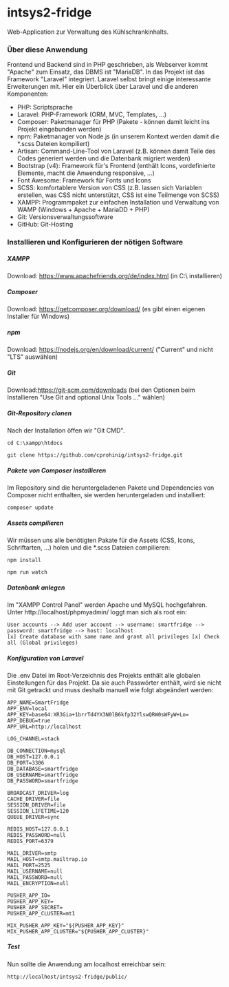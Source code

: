 # intsys2-fridge


Web-Application zur Verwaltung des Kühlschrankinhalts.

### Über diese Anwendung
Frontend und Backend sind in PHP geschrieben, als Webserver kommt "Apache" zum Einsatz, 
das DBMS ist "MariaDB". In das Projekt ist das Framework "Laravel" 
integriert. Laravel selbst bringt einige interessante Erweiterungen mit. Hier ein Überblick über Laravel und die anderen Komponenten:

* PHP: Scriptsprache
* Laravel: PHP-Framework (ORM, MVC, Templates, ...)
* Composer: Paketmanager für PHP (Pakete - können damit leicht ins Projekt eingebunden werden)
* npm: Paketmanager von Node.js (in unserem Kontext werden damit die *.scss Dateien kompiliert)
* Artisan: Command-Line-Tool von Laravel (z.B. können damit Teile des Codes generiert werden und die Datenbank migriert werden)
* Bootstrap (v4): Framework für's Frontend (enthält Icons, vordefinierte Elemente, macht die Anwendung responsive, ...)
* Font Awesome: Framework für Fonts und Icons
* SCSS: komfortablere Version von CSS (z.B. lassen sich Variablen erstellen, was CSS nicht unterstützt, CSS ist eine Teilmenge von SCSS)
* XAMPP: Programmpaket zur einfachen Installation und Verwaltung von WAMP (Windows + Apache + MariaDD + PHP)
* Git: Versionsverwaltungssoftware
* GitHub: Git-Hosting

### Installieren und Konfigurieren der nötigen Software

##### XAMPP
Download: https://www.apachefriends.org/de/index.html (in C:\ installieren)

##### Composer
Download: https://getcomposer.org/download/ (es gibt einen eigenen Installer für Windows)

##### npm
Download: https://nodejs.org/en/download/current/ ("Current" und nicht "LTS" auswählen)

##### Git 
Download:https://git-scm.com/downloads (bei den Optionen beim Installieren "Use Git and optional Unix Tools ..." wählen)

##### Git-Repository clonen
Nach der Installation öffen wir "Git CMD".

```
cd C:\xampp\htdocs
```

```
git clone https://github.com/cprohinig/intsys2-fridge.git

```

##### Pakete von Composer installieren
Im Repository sind die heruntergeladenen Pakete und Dependencies von Composer nicht enthalten, sie werden 
heruntergeladen und installiert:

```
composer update
```

##### Assets compilieren
Wir müssen uns alle benötigten Pakate für die Assets (CSS, Icons, Schriftarten, ...) holen und die *.scss Dateien compilieren:
```
npm install
```

```
npm run watch
```

##### Datenbank anlegen
Im "XAMPP Control Panel" werden Apache und MySQL hochgefahren. Unter http://localhost/phpmyadmin/ loggt man sich als root ein:
```
User accounts --> Add user account --> username: smartfridge --> password: smartfridge --> host: localhost
[x] Create database with same name and grant all privileges [x] Check all (Global privileges)
```

##### Konfiguration von Laravel
Die .env Datei im Root-Verzeichnis des Projekts enthält alle globalen Einstellungen für das Projekt.
Da sie auch Passwörter enthält, wird sie nicht mit Git getrackt und muss deshalb manuell wie folgt abgeändert werden:
```
APP_NAME=SmartFridge
APP_ENV=local
APP_KEY=base64:XR3Gia+1brrTd4YX3N0lB6kfp32YlswQRW0sWFyW+Lo=
APP_DEBUG=true
APP_URL=http://localhost

LOG_CHANNEL=stack

DB_CONNECTION=mysql
DB_HOST=127.0.0.1
DB_PORT=3306
DB_DATABASE=smartfridge
DB_USERNAME=smartfridge
DB_PASSWORD=smartfridge

BROADCAST_DRIVER=log
CACHE_DRIVER=file
SESSION_DRIVER=file
SESSION_LIFETIME=120
QUEUE_DRIVER=sync

REDIS_HOST=127.0.0.1
REDIS_PASSWORD=null
REDIS_PORT=6379

MAIL_DRIVER=smtp
MAIL_HOST=smtp.mailtrap.io
MAIL_PORT=2525
MAIL_USERNAME=null
MAIL_PASSWORD=null
MAIL_ENCRYPTION=null

PUSHER_APP_ID=
PUSHER_APP_KEY=
PUSHER_APP_SECRET=
PUSHER_APP_CLUSTER=mt1

MIX_PUSHER_APP_KEY="${PUSHER_APP_KEY}"
MIX_PUSHER_APP_CLUSTER="${PUSHER_APP_CLUSTER}" 
```


##### Test
Nun sollte die Anwendung am localhost erreichbar sein: 
```
http://localhost/intsys2-fridge/public/ 
```


